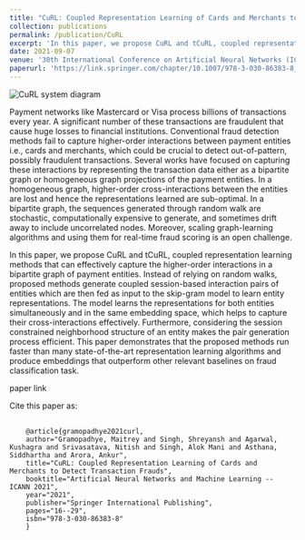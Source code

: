 ```yaml
---
title: "CuRL: Coupled Representation Learning of Cards and Merchants to Detect Transaction Frauds"
collection: publications
permalink: /publication/CuRL
excerpt: 'In this paper, we propose CuRL and tCuRL, coupled representation learning methods that can effectively capture the higher-order interactions in a bipartite graph of payment entities to detect transaction fraud.'
date: 2021-09-07
venue: '30th International Conference on Artificial Neural Networks (ICANN)'
paperurl: 'https://link.springer.com/chapter/10.1007/978-3-030-86383-8_2'
---
```


<style>

/* Style the counter cards */
.card {
<!--   box-shadow: 0 4px 8px 0 rgba(0, 0, 0, 0.2); /* this adds the "card" effect */ -->
  padding: 16px;
<!--   text-align: center; -->
<!--   background-color: #f1f1f1; -->
}

a:link {
  text-decoration: none;
}
</style>

<div class="card">
  <img src="https://user-images.githubusercontent.com/24911348/195767144-15cb4b40-5808-4739-9d87-657bdf465190.png" alt="CuRL system diagram"/>
</div>

Payment networks like Mastercard or Visa process billions of transactions every year. A significant number of these transactions are fraudulent that cause huge losses to financial institutions. Conventional fraud detection methods fail to capture higher-order interactions between payment entities i.e., cards and merchants, which could be crucial to detect out-of-pattern, possibly fraudulent transactions. Several works have focused on capturing these interactions by representing the transaction data either as a bipartite graph or homogeneous graph projections of the payment entities. In a homogeneous graph, higher-order cross-interactions between the entities are lost and hence the representations learned are sub-optimal. In a bipartite graph, the sequences generated through random walk are stochastic, computationally expensive to generate, and sometimes drift away to include uncorrelated nodes. Moreover, scaling graph-learning algorithms and using them for real-time fraud scoring is an open challenge.

In this paper, we propose CuRL and tCuRL, coupled representation learning methods that can effectively capture the higher-order interactions in a bipartite graph of payment entities. Instead of relying on random walks, proposed methods generate coupled session-based interaction pairs of entities which are then fed as input to the skip-gram model to learn entity representations. The model learns the representations for both entities simultaneously and in the same embedding space, which helps to capture their cross-interactions effectively. Furthermore, considering the session constrained neighborhood structure of an entity makes the pair generation process efficient. This paper demonstrates that the proposed methods run faster than many state-of-the-art representation learning algorithms and produce embeddings that outperform other relevant baselines on fraud classification task.

[paper link](https://link.springer.com/chapter/10.1007/978-3-030-86383-8_2)

Cite this paper as:
<pre>
  <code>
    @article{gramopadhye2021curl,
    author="Gramopadhye, Maitrey and Singh, Shreyansh and Agarwal, Kushagra and Srivasatava, Nitish and Singh, Alok Mani and Asthana, Siddhartha and Arora, Ankur",
    title="CuRL: Coupled Representation Learning of Cards and Merchants to Detect Transaction Frauds",
    booktitle="Artificial Neural Networks and Machine Learning -- ICANN 2021",
    year="2021",
    publisher="Springer International Publishing",
    pages="16--29",
    isbn="978-3-030-86383-8"
    }
  </code>
</pre>
